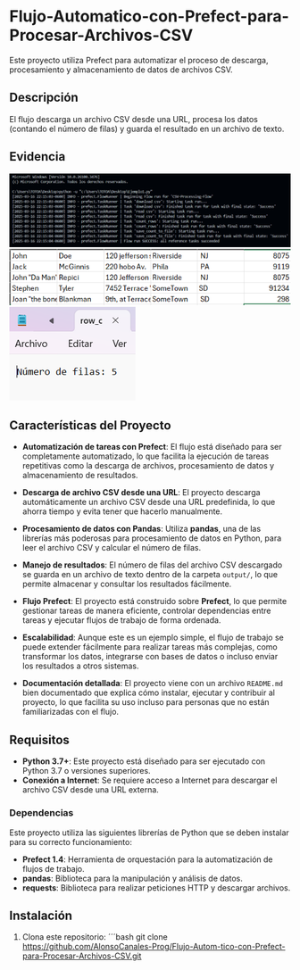 # Flujo-Automatico-con-Prefect-para-Procesar-Archivos-CSV
 Este proyecto utiliza Prefect para automatizar el proceso de descarga, procesamiento y almacenamiento de datos de archivos CSV.

 ## Descripción 
 El flujo descarga un archivo CSV desde una URL, procesa los datos (contando el número de filas) y guarda el resultado en un archivo de texto.

 ## Evidencia

 ![Evidencia1](img/evidencia2.png)
 ![Evidencia2](img/evidencia1.png)
 ![Evidencia3](img/evidencia3.png)


 ## Características del Proyecto

- **Automatización de tareas con Prefect**: El flujo está diseñado para ser completamente automatizado, lo que facilita la ejecución de tareas repetitivas como la descarga de archivos, procesamiento de datos y almacenamiento de resultados.

- **Descarga de archivo CSV desde una URL**: El proyecto descarga automáticamente un archivo CSV desde una URL predefinida, lo que ahorra tiempo y evita tener que hacerlo manualmente.

- **Procesamiento de datos con Pandas**: Utiliza **pandas**, una de las librerías más poderosas para procesamiento de datos en Python, para leer el archivo CSV y calcular el número de filas.

- **Manejo de resultados**: El número de filas del archivo CSV descargado se guarda en un archivo de texto dentro de la carpeta `output/`, lo que permite almacenar y consultar los resultados fácilmente.

- **Flujo Prefect**: El proyecto está construido sobre **Prefect**, lo que permite gestionar tareas de manera eficiente, controlar dependencias entre tareas y ejecutar flujos de trabajo de forma ordenada.

- **Escalabilidad**: Aunque este es un ejemplo simple, el flujo de trabajo se puede extender fácilmente para realizar tareas más complejas, como transformar los datos, integrarse con bases de datos o incluso enviar los resultados a otros sistemas.

- **Documentación detallada**: El proyecto viene con un archivo `README.md` bien documentado que explica cómo instalar, ejecutar y contribuir al proyecto, lo que facilita su uso incluso para personas que no están familiarizadas con el flujo.

## Requisitos 

- **Python 3.7+**: Este proyecto está diseñado para ser ejecutado con Python 3.7 o versiones superiores.
- **Conexión a Internet**: Se requiere acceso a Internet para descargar el archivo CSV desde una URL externa.

### Dependencias

Este proyecto utiliza las siguientes librerías de Python que se deben instalar para su correcto funcionamiento:

- **Prefect 1.4**: Herramienta de orquestación para la automatización de flujos de trabajo.
- **pandas**: Biblioteca para la manipulación y análisis de datos.
- **requests**: Biblioteca para realizar peticiones HTTP y descargar archivos.

 ## Instalación

 1. Clona este repositorio: 
    ´´´bash
    git clone https://github.com/AlonsoCanales-Prog/Flujo-Autom-tico-con-Prefect-para-Procesar-Archivos-CSV.git
